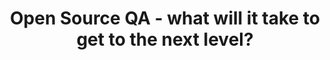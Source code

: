 ---
title: "Open Source QA - what will it take to get to the next level?"
speaker:
    name: Tim Bird
    job-title: Senior Software Engineer at Sony Corporation
    bio: >
        Tim Bird is a Senior Software Engineer for Sony Corporation, where he helps Sony use Linux and other open source software in their products. Tim is the maintainer of the Fuego test framework, and is involved in various groups in the Linux Foundation, including the LF Technical Advisory Board. Tim created and continues to run the Embedded Linux Conference.

        Tim's overall goal is to improve Linux for use in consumer electronics products, by improving Linux system testing, directing technical initiatives of the Linux Foundation, and encouraging companies to participate in the open source community. Tim has been working with Linux for over 20 years.
image:
    path: /assets/images/speakers/bkk19/keynotes/tim-bird.jpg
    featured: true
event: BKK19
# slot:
#     day: Monday
description: >
    Over the last 20 years, Open Source software has made incredible inroads and become the de-facto standard for system software in many market categories. The same is not true of Open Source Quality Assurance. Despite the availability of many QA resources that are Open Source, the testing landscape is very fragmented, and there are lots of areas where in-house and ad-hoc testing hardware, code and methods are used.

    In this keynote, Tim will describe barriers to sharing existing tests and test infrastructure. Tim will give his insights about what will it take to get Quality Assurance to the same level of ubiquity, quality, community, ease of deployment, and low cost, as Open Source coding.
sched_url: https://sched.co/L2H8
---